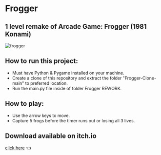 # Frogger

## 1 level remake of Arcade Game: Frogger (1981 Konami) 

![frogger](https://github.com/Brandyn1234/Frogger-Clone/assets/41130732/450c956f-dc2a-4f98-9b1a-d79eb29ef7fd)


## How to run this project:
* Must have Python & Pygame installed on your machine.
* Create a clone of this repository and extract the folder "Frogger-Clone-main" to preferred location.
* Run the main.py file inside of folder Frogger REWORK.

## How to play:
* Use the arrow keys to move.
* Capture 5 frogs before the timer runs out or losing all 3 lives.

## Download available on itch.io 
[click here](https://jelybeenz.itch.io/frogger) :point_left:

